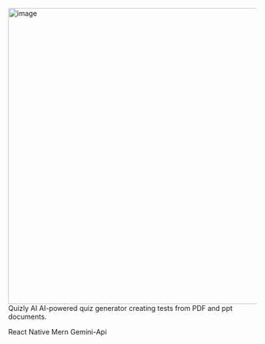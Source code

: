 
<img width="800" height="600" alt="image" src="https://github.com/user-attachments/assets/d2daf2fd-d3a5-4bff-b41f-09080fb2175d" />
Quizly AI
AI-powered quiz generator creating tests from PDF and ppt documents.

React Native
Mern
Gemini-Api
